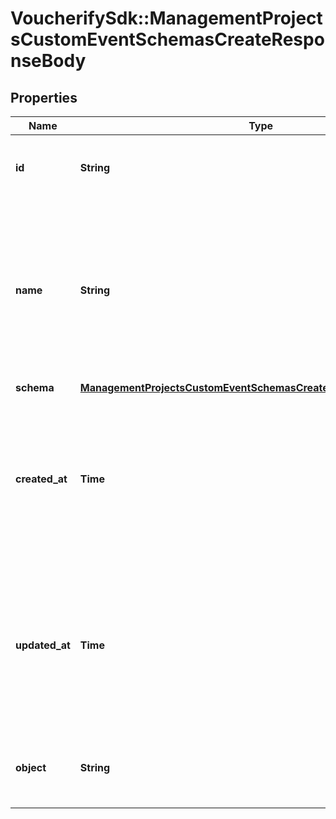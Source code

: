 # VoucherifySdk::ManagementProjectsCustomEventSchemasCreateResponseBody

## Properties

| Name | Type | Description | Notes |
| ---- | ---- | ----------- | ----- |
| **id** | **String** | Unique identifier of the custom event schema. | [optional] |
| **name** | **String** | User-defined name of the custom event. This is also shown in **Project Settings** &gt; **Event Schema** in the Voucherify Dashboard. | [optional] |
| **schema** | [**ManagementProjectsCustomEventSchemasCreateResponseBodySchema**](ManagementProjectsCustomEventSchemasCreateResponseBodySchema.md) |  | [optional] |
| **created_at** | **Time** | Timestamp representing the date and time when the custom event schema was created. The value is shown in the ISO 8601 format. | [optional] |
| **updated_at** | **Time** | Timestamp representing the date and time when the custom event schema was updated. The value is shown in the ISO 8601 format. | [optional] |
| **object** | **String** | The type of the object represented by JSON. | [optional][default to &#39;custom-event-schema&#39;] |

